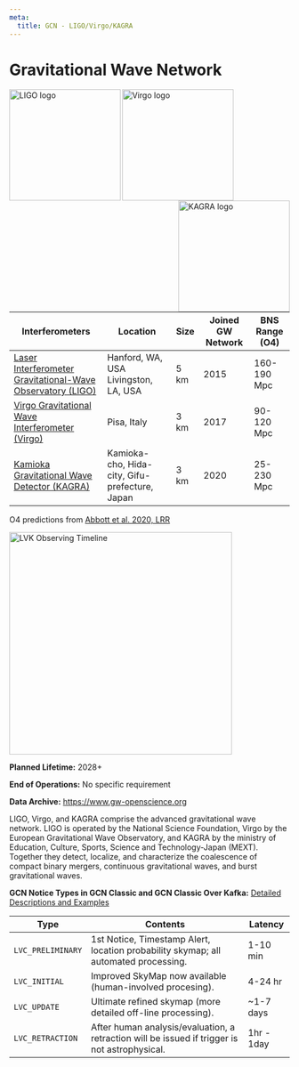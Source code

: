 ```yaml
---
meta:
  title: GCN - LIGO/Virgo/KAGRA
---
```


# Gravitational Wave Network

<img 
  src="/_static/img/ligo_logo.png"
  width="200"
  align="left"
  alt="LIGO logo"
/>
<img 
  src="/_static/img/egovirgo.jpg"
  width="200"
  align="center"
  alt="Virgo logo"
/>
<img 
  src="/_static/img/KAGRA-logo.svg"
  width="200"
  align="right"
  alt="KAGRA logo"
/>

| Interferometers                                                                        | Location                                       | Size | Joined GW Network | BNS Range (O4) |
| -------------------------------------------------------------------------------------- | ---------------------------------------------- | ---- | ----------------- | -------------- |
| [Laser Interferometer Gravitational-Wave Observatory (LIGO)](https://www.ligo.org)     | Hanford, WA, USA Livingston, LA, USA           | 5 km | 2015              | 160-190 Mpc    |
| [Virgo Gravitational Wave Interferometer (Virgo)](https://www.virgo-gw.eu)             | Pisa, Italy                                    | 3 km | 2017              | 90-120 Mpc     |
| [Kamioka Gravitational Wave Detector (KAGRA)](https://gwcenter.icrr.u-tokyo.ac.jp/en/) | Kamioka-cho, Hida-city, Gifu-prefecture, Japan | 3 km | 2020              | 25-230 Mpc     |

O4 predictions from [Abbott et al. 2020, LRR](https://link.springer.com/article/10.1007/s41114-020-00026-9)

<img
  src="https://observing.docs.ligo.org/plan/_images/ObsScen_timeline.png"
  width="400"
  aligh="center"
  alt="LVK Observing Timeline"
/>

**Planned Lifetime:** 2028+

**End of Operations:** No specific requirement

**Data Archive:**
https://www.gw-openscience.org

LIGO, Virgo, and KAGRA comprise the advanced gravitational wave network. LIGO is operated by the National Science Foundation, Virgo by the European Gravitational Wave Observatory, and KAGRA by the ministry of Education, Culture, Sports, Science and Technology-Japan (MEXT). Together they detect, localize, and characterize the coalescence of compact binary mergers, continuous gravitational waves, and burst gravitational waves.

**GCN Notice Types in GCN Classic and GCN Classic Over Kafka:**
[Detailed Descriptions and Examples](https://gcn.gsfc.nasa.gov/lvc.html)

| Type              | Contents                                                                                      | Latency    |
| ----------------- | --------------------------------------------------------------------------------------------- | ---------- |
| `LVC_PRELIMINARY` | 1st Notice, Timestamp Alert, location probability skymap; all automated processing.           | 1-10 min   |
| `LVC_INITIAL`     | Improved SkyMap now available (human-involved procesing).                                     | 4-24 hr    |
| `LVC_UPDATE`      | Ultimate refined skymap (more detailed off-line processing).                                  | ~1-7 days  |
| `LVC_RETRACTION`  | After human analysis/evaluation, a retraction will be issued if trigger is not astrophysical. | 1hr - 1day |
